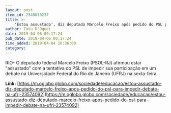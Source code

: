 ```yaml
---
layout: post
item_id: 2548019237
title: >-
    'Estou assustado', diz deputado Marcelo Freixo após pedido do PSL para impedir debate na UFRJ
author: Tatu D'Oquei
date: 2019-04-06 00:17:24
pub_date: 2019-04-06 00:17:24
time_added: 2019-04-04 16:36:00
category: 
---
```


RIO- O deputado federal Marcelo Freixo (PSOL-RJ) afirmou estar "assustado" com a tentativa do PSL de impedir sua participação em um debate na Universidade Federal do Rio de Janeiro (UFRJ) na sexta-feira.

**Link:** [https://m.oglobo.globo.com/sociedade/educacao/estou-assustado-diz-deputado-marcelo-freixo-apos-pedido-do-psl-para-impedir-debate-na-ufrj-23574092](https://m.oglobo.globo.com/sociedade/educacao/estou-assustado-diz-deputado-marcelo-freixo-apos-pedido-do-psl-para-impedir-debate-na-ufrj-23574092)


